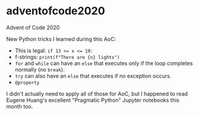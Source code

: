 # adventofcode2020
Advent of Code 2020

New Python tricks I learned during this AoC:

 * This is legal: `if 13 <= x <= 19:`
 * f-strings: `print(f"There are {n} lights")`
 * `for` and `while` can have an `else` that executes only if the loop completes
   normally (no `break`).
 * `try` can also have an `else` that executes if no exception occurs.
 * `@property`

I didn't actually need to apply all of those for AoC, but I happened to read
Eugene Huang's excellent "Pragmatic Python" Jupyter notebooks this month too.
